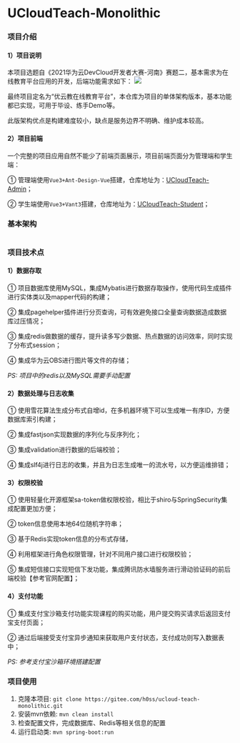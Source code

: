 # UCloudTeach-Monolithic

### 项目介绍
#### 1）项目说明
本项目选题自《2021华为云DevCloud开发者大赛-河南》赛题二，基本需求为在线教育平台应用的开发，后端功能需求如下：
<img src="https://p6-juejin.byteimg.com/tos-cn-i-k3u1fbpfcp/150d8857e6f444999b420fd8b9ca0ad2~tplv-k3u1fbpfcp-watermark.image">

最终项目定名为“优云教在线教育平台”，本仓库为项目的单体架构版本，基本功能都已实现，可用于毕设、练手Demo等。

此版架构优点是构建难度较小，缺点是服务边界不明确、维护成本较高。

#### 2）项目前端
一个完整的项目应用自然不能少了前端页面展示，项目前端页面分为管理端和学生端：

① 管理端使用`Vue3+Ant-Design-Vue`搭建，仓库地址为：[UCloudTeach-Admin](https://gitee.com/h0ss/ucloud-teach-admin)；

② 学生端使用`Vue3+Vant3`搭建，仓库地址为：[UCloudTeach-Student](https://gitee.com/h0ss/ucloud-teach-student)；


### 基本架构
<img src="https://p1-juejin.byteimg.com/tos-cn-i-k3u1fbpfcp/5c7d4eb4d9fd4ad0a791715b1d63e418~tplv-k3u1fbpfcp-watermark.image" alt="">

### 项目技术点
#### 1）数据存取
① 项目数据库使用MySQL，集成Mybatis进行数据存取操作，使用代码生成插件进行实体类以及mapper代码的构建；

② 集成pagehelper插件进行分页查询，可有效避免接口全量查询数据造成数据库过压情况；

③ 集成redis做数据的缓存，提升读多写少数据、热点数据的访问效率，同时实现了分布式session；

④ 集成华为云OBS进行图片等文件的存储；

*PS: 项目中的redis以及MySQL需要手动配置*

#### 2）数据处理与日志收集
① 使用雪花算法生成分布式自增id，在多机器环境下可以生成唯一有序ID，方便数据库索引构建；

② 集成fastjson实现数据的序列化与反序列化；

③ 集成validation进行数据的后端校验；

④ 集成slf4j进行日志的收集，并且为日志生成唯一的流水号，以方便运维排错；

#### 3）权限校验
① 使用轻量化开源框架sa-token做权限校验，相比于shiro与SpringSecurity集成配置更加方便；

② token信息使用本地64位随机字符串；

③ 基于Redis实现token信息的分布式存储，

④ 利用框架进行角色权限管理，针对不同用户接口进行权限校验；

⑤ 集成短信接口实现短信下发功能，集成腾讯防水墙服务进行滑动验证码的前后端校验【参考官网配置】；

#### 4）支付功能
① 集成支付宝沙箱支付功能实现课程的购买功能，用户提交购买请求后返回支付宝支付页面；

② 通过后端接受支付宝异步通知来获取用户支付状态，支付成功则写入数据表中；

*PS: 参考支付宝沙箱环境搭建配置*

### 项目使用

1.  克隆本项目: `git clone https://gitee.com/h0ss/ucloud-teach-monolithic.git`
2.  安装mvn依赖: `mvn clean install` 
3.  检查配置文件，完成数据库、Redis等相关信息的配置
4.  运行启动类: `mvn spring-boot:run`
